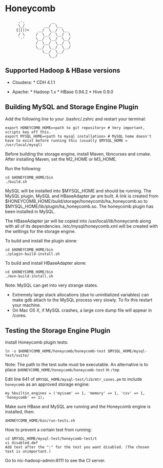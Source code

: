 Honeycomb
==================

```
      ,-.            __
      \_/         __/  \__
     {|||)<    __/  \__/  \__
      / \     /  \__/  \__/  \
      `-'     \__/  \__/  \__/
              /  \__/  \__/  \
              \__/  \__/  \__/
                 \__/  \__/
                    \__/

```


Supported Hadoop & HBase versions
---------------------------------

* Cloudera:
      * CDH 4.1.1

* Apache:
      * Hadoop 1.x
      * HBase 0.94.2
      * Hive 0.9.0

Building MySQL and Storage Engine Plugin
----------------------------------------

Add the following line to your .bashrc/.zshrc and restart your terminal:

    export HONEYCOMB_HOME=<path to git repository> # Very important, scripts key off this.
    export MYSQL_HOME=<path to mysql installation> # MySQL home doesn't have to exist before running this (usually $MYSQL_HOME = /usr/local/mysql)

Before building the storage engine, install Maven, libncurses and cmake. After installing Maven, set the M2_HOME or M3_HOME.


Run the following:

    cd $HONEYCOMB_HOME/bin
    ./build.sh

MySQL will be installed into $MYSQL_HOME and should be running.
The MySQL plugin, MySQL and HBaseAdapter jar are built.
A link is created from $HONEYCOMB_HOME/build/storage/honeycomb/ha_honeycomb.so to $MYSQL_HOME/lib/plugin/ha_honeycomb.so.
The honeycomb plugin has been installed in MySQL.


The HBaseAdapter jar will be copied into /usr/local/lib/honeycomb along with all of its dependencies.
/etc/mysql/honeycomb.xml will be created with the settings for the storage engine.

To build and install the plugin alone:

    cd $HONEYCOMB_HOME/bin
    ./plugin-build-install.sh

To build and install HBaseAdapter alone:

    cd $HONEYCOMB_HOME/bin
    ./mvn-build-install.sh

Note: MySQL can get into very strange states.

* Extremely large stack allocations (due to uninitialized variables) can make gdb attach to the MySQL process very slowly. To fix this restart your machine.
* On Mac OS X, if MySQL crashes, a large core dump file will appear in /cores. 


Testing the Storage Engine Plugin
-----------------------------

Install Honeycomb plugin tests:

    ln -s $HONEYCOMB_HOME/honeycomb/honeycomb-test $MYSQL_HOME/mysql-test/suite/

Note: The path to the test suite *must* be executable. An alternative is to place `$HONEYCOMB_HOME/honeycomb/honeycomb-test` in `/tmp`

Edit line 641 of `$MYSQL_HOME/mysql-test/lib/mtr_cases.pm`  to include `honeycomb` as an approved storage engine:

    my %builtin_engines = ('myisam' => 1, 'memory' => 1, 'csv' => 1, 'honeycomb' => 1);

Make sure HBase and MySQL are running and the Honeycomb engine is installed, then:

    $HONEYCOMB_HOME/bin/run-tests.sh

How to prevent a certain test from running:

    cd $MYSQL_HOME/mysql-test/honeycomb-test/t
    vi disabled.def
    Add text after the ":" for the test you want disabled. (The chosen text is unimportant.)

Go to nic-hadoop-admin:8111 to see the CI server.

